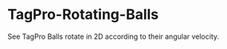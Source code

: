 TagPro-Rotating-Balls
=====================

See TagPro Balls rotate in 2D according to their angular velocity.
